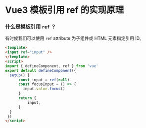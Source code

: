 # Vue3 模板引用 ref 的实现原理

### 什么是模板引用 `ref` ？

有时候我们可以使用 `ref` attribute 为子组件或 HTML 元素指定引用 ID。

```html
<template>
<input ref="input" />
</template>
<script>
import { defineComponent, ref } from 'vue'
export default defineComponent({
  setup() {
      const input = ref(null)
      const focusInput = () => {
      	input.value.focus()
      }
      return {
          input,
      }
  }
 })
</script>
```

